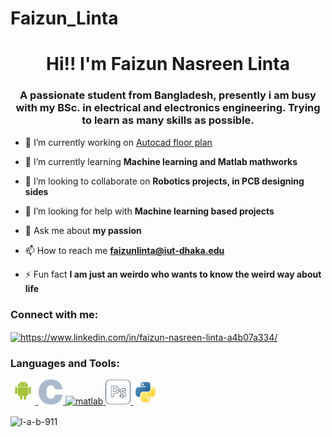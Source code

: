 # Faizun_Linta
<h1 align="center">Hi!! I'm Faizun Nasreen Linta</h1>
<h3 align="center">A passionate student from Bangladesh, presently i am busy with my BSc. in electrical and electronics engineering. Trying to learn as many skills as possible.</h3>

- 🔭 I’m currently working on [Autocad floor plan](https://drive.google.com/file/d/1otIaImxIHcXWEbU7c934j-YG5NZgOl7d/view?usp=sharing)

- 🌱 I’m currently learning **Machine learning and Matlab mathworks**

- 👯 I’m looking to collaborate on **Robotics projects, in PCB designing sides**

- 🤝 I’m looking for help with **Machine learning based projects**

- 💬 Ask me about **my passion**

- 📫 How to reach me **faizunlinta@iut-dhaka.edu**

- ⚡ Fun fact **I am just an weirdo who wants to know the weird way about life**

<h3 align="left">Connect with me:</h3>
<p align="left">
<a href="https://linkedin.com/in/https://www.linkedin.com/in/faizun-nasreen-linta-a4b07a334/" target="blank"><img align="center" src="https://raw.githubusercontent.com/rahuldkjain/github-profile-readme-generator/master/src/images/icons/Social/linked-in-alt.svg" alt="https://www.linkedin.com/in/faizun-nasreen-linta-a4b07a334/" height="30" width="40" /></a>
</p>

<h3 align="left">Languages and Tools:</h3>
<p align="left"> <a href="https://developer.android.com" target="_blank" rel="noreferrer"> <img src="https://raw.githubusercontent.com/devicons/devicon/master/icons/android/android-original-wordmark.svg" alt="android" width="40" height="40"/> </a> <a href="https://www.cprogramming.com/" target="_blank" rel="noreferrer"> <img src="https://raw.githubusercontent.com/devicons/devicon/master/icons/c/c-original.svg" alt="c" width="40" height="40"/> </a> <a href="https://www.mathworks.com/" target="_blank" rel="noreferrer"> <img src="https://upload.wikimedia.org/wikipedia/commons/2/21/Matlab_Logo.png" alt="matlab" width="40" height="40"/> </a> <a href="https://www.photoshop.com/en" target="_blank" rel="noreferrer"> <img src="https://raw.githubusercontent.com/devicons/devicon/master/icons/photoshop/photoshop-line.svg" alt="photoshop" width="40" height="40"/> </a> <a href="https://www.python.org" target="_blank" rel="noreferrer"> <img src="https://raw.githubusercontent.com/devicons/devicon/master/icons/python/python-original.svg" alt="python" width="40" height="40"/> </a> </p>

<p><img align="center" src="https://github-readme-stats.vercel.app/api/top-langs?username=l-a-b-911&show_icons=true&locale=en&layout=compact" alt="l-a-b-911" /></p>
